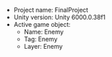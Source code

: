<!-- UNITY CODE ASSIST INSTRUCTIONS START -->
- Project name: FinalProject
- Unity version: Unity 6000.0.38f1
- Active game object:
  - Name: Enemy
  - Tag: Enemy
  - Layer: Enemy
<!-- UNITY CODE ASSIST INSTRUCTIONS END -->